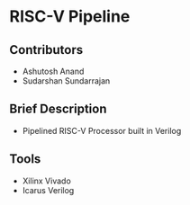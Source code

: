 # RISC-V Pipeline
## Contributors
 - Ashutosh Anand
 - Sudarshan Sundarrajan

## Brief Description
- Pipelined RISC-V Processor built in Verilog

## Tools
 - Xilinx Vivado
 - Icarus Verilog